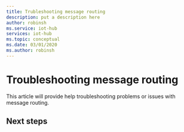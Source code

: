 ```yaml
---
title: Trubleshooting message routing
description: put a description here 
author: robinsh
ms.service: iot-hub
services: iot-hub
ms.topic: conceptual
ms.date: 03/01/2020
ms.author: robinsh
---
```


# Troubleshooting message routing

This article will provide help troubleshooting problems or issues with message routing. 






## Next steps
